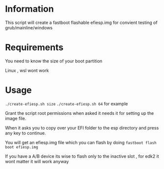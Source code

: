 # Information

This script will create a fastboot flashable efiesp.img for convient testing of grub/mainline/windows

# Requirements

You need to know the size of your boot partition 

Linux , wsl wont work

# Usage

`./create-efiesp.sh size`    `./create-efiesp.sh 64` for example

Grant the script root permissions when asked it needs it for setting up the image file.

When it asks you to copy over your EFI folder to the esp directory and press any key to continue.

You will get an efiesp.img file which you can flash by doing `fastboot flash boot efiesp.img`

If you have a A/B device its wise to flash only to the inactive slot , for edk2 it wont matter it will work anyway


